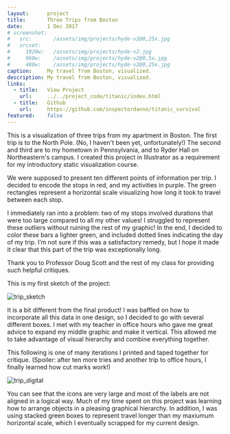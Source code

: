 ```yaml
---
layout:      project
title:       Three Trips from Boston
date:        1 Dec 2017
# screenshot:
#   src:       /assets/img/projects/hyde-v2@0,25x.jpg
#   srcset:
#     1920w:   /assets/img/projects/hyde-v2.jpg
#     960w:    /assets/img/projects/hyde-v2@0,5x.jpg
#     480w:    /assets/img/projects/hyde-v2@0,25x.jpg
caption:     My travel from Boston, visualized.
description: My travel from Boston, visualized.
links:
  - title:   View Project
    url:     ../../project_code/titanic/index.html
  - title:   Github
    url:     https://github.com/inspectordanno/titanic_survival
featured:    false
---
```

This is a visualization of three trips from my apartment in Boston. The first trip is to the North Pole. (No, I haven't been yet, unfortunately!) The second and third are to my hometown in Pennsylvania, and to Ryder Hall on Northeastern's campus. I created this project in Illustrator as a requirement for my introductory static visualization course.

We were supposed to present ten different points of information per trip. I decided to encode the stops in red, and my activities in purple. The green rectangles represent a horizontal scale visualizing how long it took to travel between each stop.

I immediately ran into a problem: two of my stops involved durations that were too large compared to all my other values! I struggled to represent these outliers without ruining the rest of my graphic! In the end, I decided to color these bars a lighter green, and included dotted lines indicating the day of my trip. I’m not sure if this was a satisfactory remedy, but I hope it made it clear that this part of the trip was exceptionally long.

Thank you to Professor Doug Scott and the rest of my class for providing such helpful critiques.

This is my first sketch of the project:

![trip_sketch](../../assets/img/projects/trip_sketch.png)

It is a bit different from the final product! I was baffled on how to incorporate all this data in one design, so I decided to go with several different boxes. I met with my teacher in office hours who gave me great advice to expand my middle graphic and make it vertical. This allowed me to take advantage of visual hierarchy and combine everything together.

This following is one of many iterations I printed and taped together for critique. (Spoiler: after ten more tries and another trip to office hours, I finally learned how cut marks work!)

![trip_digital](../../assets/img/projects/trip_digital.png)

You can see that the icons are very large and most of the labels are not aligned in a logical way. Much of my time spent on this project was learning how to arrange objects in a pleasing graphical hierarchy. In addition, I was using stacked green boxes to represent travel longer than my maxiumum horizontal scale, which I eventually scrapped for my current design.
